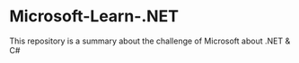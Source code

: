 # Microsoft-Learn-.NET
This repository is a summary about the challenge of Microsoft about .NET &amp; C#
